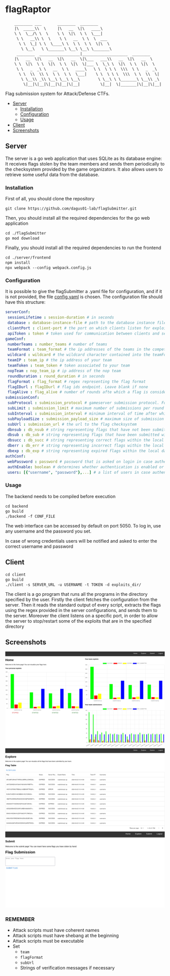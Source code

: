 # flagRaptor
```
	________ ___       ________  ________                           
	|\  _____\\  \     |\   __  \|\   ____\                          
	\ \  \__/\ \  \    \ \  \|\  \ \  \___|                          
	 \ \   __\\ \  \    \ \   __  \ \  \  ___                        
	  \ \  \_| \ \  \____\ \  \ \  \ \  \|\  \                       
	   \ \__\   \ \_______\ \__\ \__\ \_______\                      
	 ________  __________________|____________________  ________     
	|\   __  \|\   __  \|\   __  \|\___   ___\\   __  \|\   __  \    
	\ \  \|\  \ \  \|\  \ \  \|\  \|___ \  \_\ \  \|\  \ \  \|\  \   
	 \ \   _  _\ \   __  \ \   ____\   \ \  \ \ \  \\\  \ \   _  _\  
	  \ \  \\  \\ \  \ \  \ \  \___|    \ \  \ \ \  \\\  \ \  \\  \| 
	   \ \__\\ _\\ \__\ \__\ \__\        \ \__\ \ \_______\ \__\\ _\ 
	    \|__|\|__|\|__|\|__|\|__|         \|__|  \|_______|\|__|\|__|

```
Flag submission system for Attack/Defense CTFs.

* [Server](#server)
    * [Installation](#installation)
    * [Configuration](#configuration)
    * [Usage](#usage)
* [Client](#client)
* [Screenshots](#screenshots)

## Server
The server is a go web application that uses SQLite as its database engine: It receives flags stolen by the team members and sends them
periodically to the checksystem provided by the game organizators. It also allows users to retrieve some useful data from the database.

### Installation
First of all, you should clone the repository
```
git clone https://github.com/dagus01-lab/flagSubmitter.git
```
Then, you should install all the required dependencies for the go web application
```
cd ./flagSubmitter
go mod download
```
Finally, you should install all the required dependencies to run the frontend 
```
cd ./server/frontend
npm install
npx webpack --config webpack.config.js
```
### Configuration
It is possible to give the flagSubmitter a .yaml file for configuration, and if it is not provided, 
the file [config.yaml](server/backend/config.yaml) is chosen. The configuration file should have this structure:

 ```yaml
 serverConf:
  sessionLifetime : session-duration # in seconds
  database : database-instance-file # path to the database instance file
  clientPort : client-port # the port on which clients listen for exploits to start/stop
  apiToken : token # token used for communication between clients and server
gameConf:
  numberTeams : number_teams # number of teams
  teamFormat : team_format # the ip addresses of the teams in the competition, expressed with a wildcard
  wildcard : wildcard # the wildcard character contained into the teamFormat parameter
  teamIP : team_ip # the ip address of your team
  teamToken : team_token # token associated to your team
  nopTeam : nop_team_ip # ip address of the nop team
  roundDuration : round_duration # in seconds
  flagFormat : flag_format # regex representing the flag format
  flagIDurl : flagIDurl # flag ids endpoint. Leave blank if none
  flagAlive : flag_alive # number of rounds afte which a flag is considered to be old
submissionConf:
  subProtocol : submission_protocol # gameserver submission protocol. For the time being, it can be "ccit" or "dummy"
  subLimit : submission_limit # maximum number of submissions per round
  subInterval : submission_interval # minimum interval of time after which the server must perform a new flag submission to the database
  subPayloadSize : submission_payload_size # maximum size of submission payload
  subUrl : submission_url # the url to the flag checksystem
  dbnsub : db_nsub # string representing flags that have not been submitted yet within the local database
  dbsub : db_sub # string representing flags that have been submitted within the local database
  dbsucc : db_succ # string representing correct flags within the local database
  dberr : db_err # string representing incorrect flags within the local database
  dbexp : db_exp # string representing expired flags within the local database
authConf:
  webPassword : password # password that is asked on login in case authentication is not enabled
  authEnable: boolean # determines whether authentication is enabled or not
  users: [{"username", "password"},...] # a list of users in case authentication is enabled
 ```

### Usage
The backend needs to be compiled before execution
```
cd backend
go build
./backend -f CONF_FILE
```
The web interface can be accessed by default on port 5050. To log in, use any username and the password you set.

In case of wrong credentials users will be notified and asked to enter the correct username and password


## Client
```
cd client
go build
./client -s SERVER_URL -u USERNAME -t TOKEN -d exploits_dir/
```
The client is a go program that runs all the programs in the directory specified by the user.
Firstly the client fetches the configuration from the server. Then it reads the standard output of every
script, extracts the flags using the regex provided in the server configurations, and sends them to the 
server. 
Moreover the client listens on a specific port, in order to allow the server to stop/restart some of the
exploits that are in the specified directory

## Screenshots
![Web interface](server/frontend/screenshots/home.png)
![Web interface](server/frontend/screenshots/explore.png)
![Web interface](server/frontend/screenshots/submit.png)

### REMEMBER

- Attack scripts must have coherent names
- Attack scripts must have shebang at the beginning
- Attack scripts must be executable
- Set
    - `team`
    - `flagFormat`
    - `subUrl`
    - Strings of verification messages if necessary
